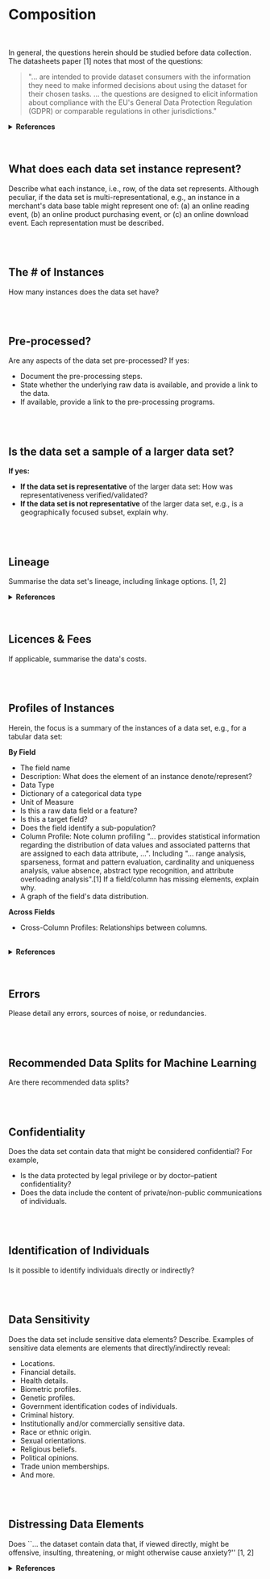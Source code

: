 
<br>

# Composition

<br>

In general, the questions herein should be studied before data collection.  The datasheets paper [1] notes that most of the questions:

<blockquote>
  "… are intended to provide dataset consumers with the information they need to make informed decisions about using the dataset for their chosen tasks. … the questions are designed to elicit information about compliance with the EU's General Data Protection Regulation (GDPR) or comparable regulations in other jurisdictions."
</blockquote>


<details><summary><b>References</b></summary>
<ol>
<li><a href="https://arxiv.org/abs/1803.09010v8" target="_blank">Datasheets for Datasets</a>, arXiv:1803.09010v8, 2021, updated datasheet appendix</li>
</ol>
</details>

<br>
<br>

## What does each data set instance represent?

Describe what each instance, i.e., row, of the data set represents.  Although peculiar, if the data set is multi-representational, e.g., an instance in a merchant's data base table might represent one of: (a) an online reading event, (b) an online product purchasing event, or \(c\) an online download event.  Each representation must be described.

<br>
<br>

## The # of Instances

How many instances does the data set have?

<br>
<br>

## Pre-processed?

Are any aspects of the data set pre-processed?  If yes:

* Document the pre-processing steps.
* State whether the underlying raw data is available, and provide a link to the data.
* If available, provide a link to the pre-processing programs.

<br>
<br>

## Is the data set a sample of a larger data set?

**If yes:**

* **If the data set is representative** of the larger data set: How was representativeness verified/validated?
* **If the data set is not representative** of the larger data set, e.g., is a geographically focused subset, explain why.


<br>
<br>


## Lineage

Summarise the data set's lineage, including linkage options. [1, 2]

<details><summary><b>References</b></summary> 
<ol><li><a href="https://www.qlik.com/us/data-management/data-lineage" target="_blank">QLIK: What is data lineage?</a></li>
<li><a href="https://www.ibm.com/topics/data-lineage" target="_blank">IBM: What is data lineage?</a></li></ol>
</details>


<br>
<br>


## Licences & Fees

If applicable, summarise the data's costs.


<br>
<br>


## Profiles of Instances

Herein, the focus is a summary of the instances of a data set, e.g., for a tabular data set:

**By Field**

* The field name
* Description: What does the element of an instance denote/represent?
* Data Type
* Dictionary of a categorical data type
* Unit of Measure
* Is this a raw data field or a feature?
* Is this a target field?
* Does the field identify a sub-population?
* Column Profile: Note column profiling "… provides statistical information regarding the distribution of data values and associated patterns that are assigned to each data attribute, …".  Including "… range analysis, sparseness, format and pattern evaluation, cardinality and uniqueness analysis, value absence, abstract type recognition, and attribute overloading analysis".[1]  If a field/column has missing elements, explain why.
* A graph of the field's data distribution.


**Across Fields**

* Cross-Column Profiles: Relationships between columns.

<br>

<details><summary><b>References</b></summary>
<ol><li>5.5.2 Profiling for Data Quality Assessment, in <a href="https://www.sciencedirect.com/book/9780123742254/master-data-management" target="_blank">Master Data Management</a>, Page 96, The MK/OMG Press, 
2008</li>
<li><a href="https://www.talend.com/resources/what-is-data-profiling/" target="_blank">Data Profiling</a></li>
</ol>
</details>


<br>
<br>


## Errors

Please detail any errors, sources of noise, or redundancies.


<br>
<br>


## Recommended Data Splits for Machine Learning

Are there recommended data splits?


<br>
<br>


## Confidentiality

Does the data set contain data that might be considered confidential?  For example,
* Is the data protected by legal privilege or by doctor–patient confidentiality?
* Does the data include the content of private/non-public communications of individuals.


<br>
<br>


## Identification of Individuals

Is it possible to identify individuals directly or indirectly?

<br>
<br>

## Data Sensitivity

Does the data set include sensitive data elements?  Describe.  Examples of sensitive data elements are 
elements that directly/indirectly reveal:
* Locations.
* Financial details.
* Health details.
* Biometric profiles.
* Genetic profiles.
* Government identification codes of individuals.
* Criminal history.
* Institutionally and/or commercially sensitive data.
* Race or ethnic origin.
* Sexual orientations.
* Religious beliefs.
* Political opinions.
* Trade union memberships.
* And more.

<br>
<br>

## Distressing Data Elements

Does ``… the dataset contain data that, if viewed directly, might be offensive, insulting, threatening, or might otherwise cause anxiety?'' [1, 2]

<details><summary><b>References</b></summary>
<ol>
<li><a href="https://dl.acm.org/doi/10.1145/3458723" target="_blank">Datasheets for Datasets</a>, Communications of the ACM, 2021, Volume 64, Issue 12, pages 86 – 92</li>
<li><a href="https://arxiv.org/abs/1803.09010v8" target="_blank">Datasheets for Datasets</a>, arXiv:1803.09010v8, 2021, updated datasheet appendix</li>
</ol>
</details>

<br>
<br>

<br>
<br>

<br>
<br>

<br>
<br>
